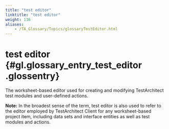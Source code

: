 ```yaml
--- 
title: "test editor"
linktitle: "test editor"
weight: 136
aliases: 
    - /TA_Glossary/Topics/glossaryTestEditor.html
---
```

# test editor {#gl.glossary_entry_test_editor .glossentry}

The worksheet-based editor used for creating and modifying TestArchitect test modules and user-defined actions.

**Note:** In the broadest sense of the term, test editor is also used to refer to the editor employed by TestArchitect Client for any worksheet-based project item, including data sets and interface entities as well as test modules and actions.

